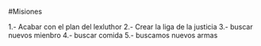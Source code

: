 
#Misiones

1.- Acabar con el plan del lexluthor
2.-  Crear la liga de la justicia
3.-  buscar nuevos mienbro
4.-  buscar comida
5.- buscamos nuevos armas
